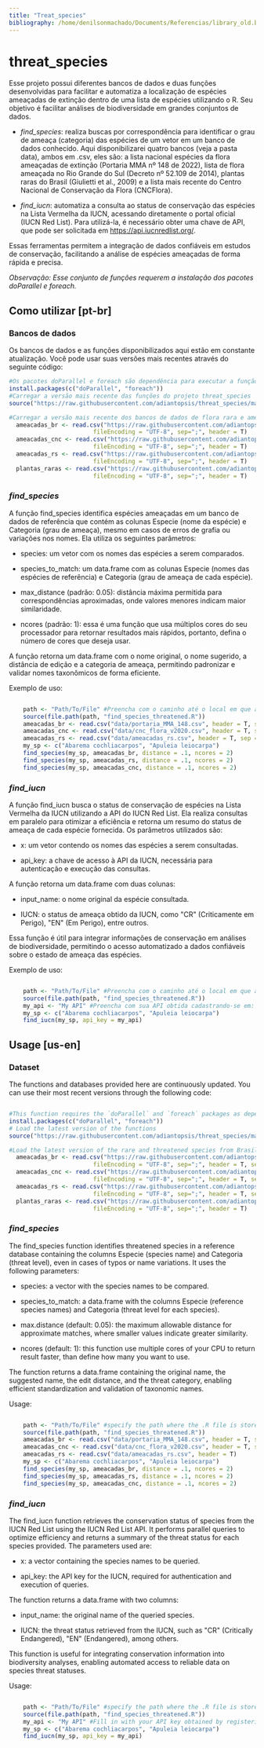 ```yaml
---
title: "Treat_species"
bibliography: /home/denilsonmachado/Documents/Referencias/library_old.bib
---
```


# threat_species
Esse projeto possui diferentes bancos de dados e duas funções desenvolvidas para facilitar e automatiza a localização de espécies ameaçadas de extinção dentro de uma lista de espécies utilizando o R. Seu objetivo é facilitar análises de biodiversidade em grandes conjuntos de dados.

* _find_species_: realiza buscas por correspondência para identificar o grau de ameaça (categoria) das espécies de um vetor em um banco de dados conhecido. Aqui disponibilizarei quatro bancos (veja a pasta data), ambos em .csv, eles são: a lista nacional espécies da flora ameaçadas de extinção (Portaria MMA nº 148 de 2022), lista de flora ameaçada no Rio Grande do Sul (Decreto nº 52.109 de 2014), plantas raras do Brasil (Giulietti et al., 2009) e a lista mais recente do Centro Nacional de Conservação da Flora (CNCFlora).

* _find_iucn_: automatiza a consulta ao status de conservação das espécies na Lista Vermelha da IUCN, acessando diretamente o portal oficial (IUCN Red List). Para utilizá-la, é necessário obter uma chave de API, que pode ser solicitada em https://api.iucnredlist.org/.

Essas ferramentas permitem a integração de dados confiáveis em estudos de conservação, facilitando a análise de espécies ameaçadas de forma rápida e precisa.

*Observação: Esse conjunto de funções requerem a instalação dos pacotes _doParallel_ e _foreach_.*

## Como utilizar [pt-br]
### Bancos de dados
Os bancos de dados e as funções disponibilizados aqui estão em constante atualização. Você pode usar suas versões mais recentes através do seguinte código:

```r
#Os pacotes doParallel e foreach são dependência para executar a função, portanto, instale-os primeiro
install.packages(c("doParallel", "foreach"))
#Carregar a versão mais recente das funções do projeto threat_species
source("https://raw.githubusercontent.com/adiantopsis/threat_species/main/find_species_threatened.R")
 ```

```r
#Carregar a versão mais recente dos bancos de dados de flora rara e ameaçada do Brasil
  ameacadas_br <- read.csv("https://raw.githubusercontent.com/adiantopsis/threat_species/main/data/portaria_MMA_148_22.csv", 
                        fileEncoding = "UTF-8", sep=";", header = T)
  ameacadas_cnc <- read.csv("https://raw.githubusercontent.com/adiantopsis/threat_species/main/data/cnc_flora_v2020.csv", 
                        fileEncoding = "UTF-8", sep=";", header = T)
  ameacadas_rs <- read.csv("https://raw.githubusercontent.com/adiantopsis/threat_species/main/data/ameacadas_rs.csv",
                        fileEncoding = "UTF-8", sep=";", header = T)
  plantas_raras <- read.csv("https://raw.githubusercontent.com/adiantopsis/threat_species/main/data/plantas_raras_br.csv",
                        fileEncoding = "UTF-8", sep=";", header = T)
```

### _find_species_ 
A função find_species identifica espécies ameaçadas em um banco de dados de referência que contém as colunas Especie (nome da espécie) e Categoria (grau de ameaça), mesmo em casos de erros de grafia ou variações nos nomes. Ela utiliza os seguintes parâmetros:

* species: um vetor com os nomes das espécies a serem comparados.

* species_to_match: um data.frame com as colunas Especie (nomes das espécies de referência) e Categoria (grau de ameaça de cada espécie).

* max_distance (padrão: 0.05): distância máxima permitida para correspondências aproximadas, onde valores menores indicam maior similaridade.

* ncores (padrão: 1): essa é uma função que usa múltiplos cores do seu processador para retornar resultados mais rápidos, portanto, defina o número de cores que deseja usar.

A função retorna um data.frame com o nome original, o nome sugerido, a distância de edição e a categoria de ameaça, permitindo padronizar e validar nomes taxonômicos de forma eficiente.

Exemplo de uso: 
```r

    path <- "Path/To/File" #Preencha com o caminho até o local em que a função está armazenada
    source(file.path(path, "find_species_threatened.R"))
    ameacadas_br <- read.csv("data/portaria_MMA_148.csv", header = T, sep = ";")
    ameacadas_cnc <- read.csv("data/cnc_flora_v2020.csv", header = T, sep = ";")
    ameacadas_rs <- read.csv("data/ameacadas_rs.csv", header = T, sep = ";")
    my_sp <- c("Abarema cochliacarpos", "Apuleia leiocarpa")
    find_species(my_sp, ameacadas_br, distance = .1, ncores = 2)
    find_species(my_sp, ameacadas_rs, distance = .1, ncores = 2)
    find_species(my_sp, ameacadas_cnc, distance = .1, ncores = 2)
```
### _find_iucn_
A função find_iucn busca o status de conservação de espécies na Lista Vermelha da IUCN utilizando a API do IUCN Red List. Ela realiza consultas em paralelo para otimizar a eficiência e retorna um resumo do status de ameaça de cada espécie fornecida. Os parâmetros utilizados são:

* x: um vetor contendo os nomes das espécies a serem consultadas.

* api_key: a chave de acesso à API da IUCN, necessária para autenticação e execução das consultas.

A função retorna um data.frame com duas colunas:

* input_name: o nome original da espécie consultada.

* IUCN: o status de ameaça obtido da IUCN, como "CR" (Criticamente em Perigo), "EN" (Em Perigo), entre outros.

Essa função é útil para integrar informações de conservação em análises de biodiversidade, permitindo o acesso automatizado a dados confiáveis sobre o estado de ameaça das espécies.

Exemplo de uso: 

```r

    path <- "Path/To/File" #Preencha com o caminho até o local em que a função está armazenada
    source(file.path(path, "find_species_threatened.R"))
    my_api <- "My API" #Preencha com sua API obtida cadastrando-se em: https://api.iucnredlist.org/
    my_sp <- c("Abarema cochliacarpos", "Apuleia leiocarpa")
    find_iucn(my_sp, api_key = my_api)
```

## Usage [us-en]
### Dataset 
The functions and databases provided here are continuously updated. You can use their most recent versions through the following code:
```r

#This function requires the `doParallel` and `foreach` packages as dependencies
install.packages(c("doParallel", "foreach"))
# Load the latest version of the functions
source("https://raw.githubusercontent.com/adiantopsis/threat_species/main/find_species_threatened.R")
```
```r
#Load the latest version of the rare and threatened species from Brasil
  ameacadas_br <- read.csv("https://raw.githubusercontent.com/adiantopsis/threat_species/main/data/portaria_MMA_148_22.csv", 
                        fileEncoding = "UTF-8", sep=";", header = T, sep = ";")
  ameacadas_cnc <- read.csv("https://raw.githubusercontent.com/adiantopsis/threat_species/main/data/cnc_flora_v2020.csv", 
                        fileEncoding = "UTF-8", sep=";", header = T, sep = ";")
  ameacadas_rs <- read.csv("https://raw.githubusercontent.com/adiantopsis/threat_species/main/data/ameacadas_rs.csv",
                        fileEncoding = "UTF-8", sep=";", header = T, sep = ";")
  plantas_raras <- read.csv("https://raw.githubusercontent.com/adiantopsis/threat_species/main/data/plantas_raras_br.csv",
                        fileEncoding = "UTF-8", sep=";", header = T)
```

### _find_species_ 
The find_species function identifies threatened species in a reference database containing the columns Especie (species name) and Categoria (threat level), even in cases of typos or name variations. It uses the following parameters:

 *  species: a vector with the species names to be compared.

 * species_to_match: a data.frame with the columns Especie (reference species names) and Categoria (threat level for each species).

 * max.distance (default: 0.05): the maximum allowable distance for approximate matches, where smaller values indicate greater similarity.
 
 * ncores (default: 1): this function use multiple cores of your CPU to return result faster, than define how many you want to use. 

The function returns a data.frame containing the original name, the suggested name, the edit distance, and the threat category, enabling efficient standardization and validation of taxonomic names.

Usage: 
```r

    path <- "Path/To/File" #specify the path where the .R file is stored
    source(file.path(path, "find_species_threatened.R"))
    ameacadas_br <- read.csv("data/portaria_MMA_148.csv", header = T, sep=";")
    ameacadas_cnc <- read.csv("data/cnc_flora_v2020.csv", header = T, sep = ";")
    ameacadas_rs <- read.csv("data/ameacadas_rs.csv", header = T)
    my_sp <- c("Abarema cochliacarpos", "Apuleia leiocarpa")
    find_species(my_sp, ameacadas_br, distance = .1, ncores = 2)
    find_species(my_sp, ameacadas_rs, distance = .1, ncores = 2)
    find_species(my_sp, ameacadas_cnc, distance = .1, ncores = 2)
```
    

### _find_iucn_
The find_iucn function retrieves the conservation status of species from the IUCN Red List using the IUCN Red List API. It performs parallel queries to optimize efficiency and returns a summary of the threat status for each species provided. The parameters used are:

*    x: a vector containing the species names to be queried.

*    api_key: the API key for the IUCN, required for authentication and execution of queries.

The function returns a data.frame with two columns:

*    input_name: the original name of the queried species.

*   IUCN: the threat status retrieved from the IUCN, such as "CR" (Critically Endangered), "EN" (Endangered), among others.

This function is useful for integrating conservation information into biodiversity analyses, enabling automated access to reliable data on species threat statuses.

Usage: 

```r

    path <- "Path/To/File" #specify the path where the .R file is stored
    source(file.path(path, "find_species_threatened.R"))
    my_api <- "My API" #Fill in with your API key obtained by registering at: https://api.iucnredlist.org/
    my_sp <- c("Abarema cochliacarpos", "Apuleia leiocarpa")
    find_iucn(my_sp, api_key = my_api)
```

